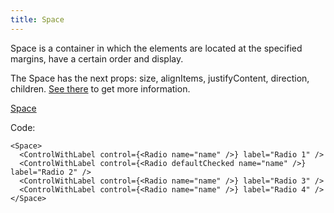 ```yaml
---
title: Space
---
```


Space is a container in which the elements are located at the specified margins, have a certain order and display.

The Space has the next props: size, alignItems, justifyContent, direction, children. [See there](/?path=/docs/core-space--docs) to get more information.

[Space](/?path=/story/core-space--default-space)

Code:

```tsx
<Space>
  <ControlWithLabel control={<Radio name="name" />} label="Radio 1" />
  <ControlWithLabel control={<Radio defaultChecked name="name" />} label="Radio 2" />
  <ControlWithLabel control={<Radio name="name" />} label="Radio 3" />
  <ControlWithLabel control={<Radio name="name" />} label="Radio 4" />
</Space>
```
